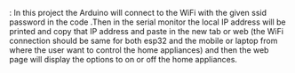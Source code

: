 :  In this project the Arduino will connect to the WiFi with the  given ssid password in the code .Then in the serial monitor the local IP address will be printed and copy that IP address and paste in the new tab or web (the WiFi connection should be same  for both esp32 and the mobile or laptop from where the user want to control the home appliances) and then the web page will display the options to on or off the home appliances.
